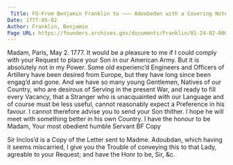 ```yaml
---
 Title: FO-From Benjamin Franklin to ――― Adoubeden with a Covering Note to ―――, 2 May 1777
Date: 1777-05-02
Author: Franklin, Benjamin
Page URL: https://founders.archives.gov/documents/Franklin/01-24-02-0009
---
```



Madam,
Paris, May 2. 1777.
It would be a pleasure to me if I could comply with your Request to place your Son in our American Army. But it is absolutely not in my Power. Some old experienc’d Engineers and Officers of Artillery have been desired from Europe, but they have long since been engag’d and gone. And we have so many young Gentlemen, Natives of our Country, who are desirous of Serving in the present War, and ready to fill every Vacancy, that a Stranger who is unacquainted with our Language and of course must be less useful, cannot reasonably expect a Preference in his favour. I cannot therefore advise you to send your Son thither. I hope he will meet with something better in his own Country. I have the honour to be Madam, Your most obedient humble Servant
BF
Copy


Sir
Inclos’d is a Copy of the Letter sent to Madme. Adoubdan, which having it seems miscarried, I give you the Trouble of conveying this to that Lady, agreable to your Request; and have the Honr to be, Sir, &c.


